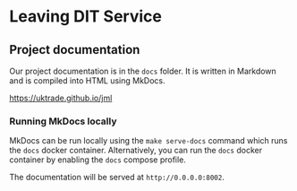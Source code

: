 # Leaving DIT Service

## Project documentation

Our project documentation is in the `docs` folder. It is written in Markdown and is compiled into HTML using MkDocs.

https://uktrade.github.io/jml

### Running MkDocs locally

MkDocs can be run locally using the `make serve-docs` command which runs the `docs`
docker container. Alternatively, you can run the `docs` docker container by enabling the
`docs` compose profile.

The documentation will be served at `http://0.0.0.0:8002`.
